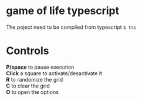 # game of life typescript

The poject need to be compiled from typescript ```$ tsc```

# Controls
**P/space** to pause execution\
**Click** a square to activate/desactivate it\
**R** to randomize the grid\
**C** to clear the grid\
**O** to open the options